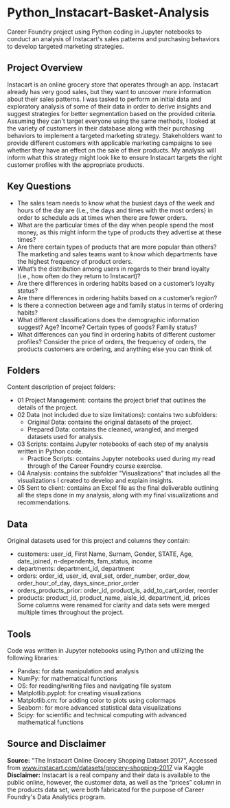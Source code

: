# Python_Instacart-Basket-Analysis
Career Foundry project using Python coding in Jupyter notebooks to conduct an analysis of Instacart's sales patterns and purchasing behaviors to develop targeted marketing strategies.
## Project Overview
Instacart is an online grocery store that operates through an app. Instacart already has very good sales, but they want to uncover more information about their sales patterns. I was tasked to perform an initial data and exploratory analysis of some of their data in order to derive insights and suggest strategies for better segmentation based on the provided criteria. Assuming they can't target everyone using the same methods, I looked at the variety of customers in their database along with their purchasing behaviors to implement a targeted marketing strategy. Stakeholders want to provide different customers with applicable marketing campaigns to see whether they have an effect on the sale of their products. My analysis will inform what this strategy might look like to ensure Instacart targets the right customer profiles with the appropriate products.
## Key Questions
- The sales team needs to know what the busiest days of the week and hours of the day are (i.e., the days and times with the most orders) in order to schedule ads at times when there are fewer orders.
- What are the particular times of the day when people spend the most money, as this might inform the type of products they advertise at these times?
- Are there certain types of products that are more popular than others? The marketing and sales teams want to know which departments have the highest frequency of product orders.
- What’s the distribution among users in regards to their brand loyalty (i.e., how often do they return to Instacart)?
- Are there differences in ordering habits based on a customer’s loyalty status?
- Are there differences in ordering habits based on a customer’s region?
- Is there a connection between age and family status in terms of ordering habits?
- What different classifications does the demographic information suggest? Age? Income? Certain types of goods? Family status?
- What differences can you find in ordering habits of different customer profiles? Consider the price of orders, the frequency of orders, the products customers are ordering, and anything else you can think of.
## Folders
Content description of project folders:
- 01 Project Management: contains the project brief that outlines the details of the project.
- 02 Data (not included due to size limitations): contains two subfolders:
  - Original Data: contains the original datasets of the project.
  - Prepared Data: contains the cleaned, wrangled, and merged datasets used for analysis.
- 03 Scripts: contains Jupyter notebooks of each step of my analysis written in Python code.
  - Practice Scripts: contains Jupyter notebooks used during my read through of the Career Foundry course exercise.
- 04 Analysis: contains the subfolder "Visualizations" that includes all the visualizations I created to develop and explain insights.
- 05 Sent to client: contains an Excel file as the final deliverable outlining all the steps done in my analysis, along with my final visualizations and recommendations.
## Data
Original datasets used for this project and columns they contain:
- customers: user_id, First Name, Surnam, Gender, STATE, Age, date_joined, n-dependents, fam_status, income
- departments: department_id, department
- orders: order_id, user_id, eval_set, order_number, order_dow, order_hour_of_day, days_since_prior_order
- orders_products_prior: order_id, product_is, add_to_cart_order, reorder
- products: product_id, product_name, aisle_id, department_id, prices
Some columns were renamed for clarity and data sets were merged multiple times throughout the project.
## Tools
Code was written in Jupyter notebooks using Python and utilizing the following libraries:
- Pandas: for data manipulation and analysis
- NumPy: for mathematical functions
- OS: for reading/writing files and navigating file system
- Matplotlib.pyplot: for creating visualizations
- Matplotlib.cm: for adding color to plots using colormaps
- Seaborn: for more advanced statistical data visualizations
- Scipy: for scientific and technical computing with advanced mathematical functions
## Source and Disclaimer
**Source:** "The Instacart Online Grocery Shopping Dataset 2017”, Accessed from www.instacart.com/datasets/grocery-shopping-2017 via Kaggle
**Disclaimer:** Instacart is a real company and their data is available to the public online, however, the customer data, as well as the “prices” column in the products data set, were both fabricated for the purpose of Career Foundry's Data Analytics program.

